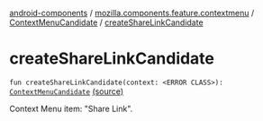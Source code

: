 [android-components](../../index.md) / [mozilla.components.feature.contextmenu](../index.md) / [ContextMenuCandidate](index.md) / [createShareLinkCandidate](./create-share-link-candidate.md)

# createShareLinkCandidate

`fun createShareLinkCandidate(context: <ERROR CLASS>): `[`ContextMenuCandidate`](index.md) [(source)](https://github.com/mozilla-mobile/android-components/blob/master/components/feature/contextmenu/src/main/java/mozilla/components/feature/contextmenu/ContextMenuCandidate.kt#L225)

Context Menu item: "Share Link".


